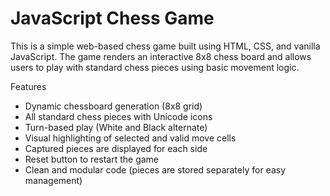#  JavaScript Chess Game

This is a simple web-based chess game built using HTML, CSS, and vanilla JavaScript. 
The game renders an interactive 8x8 chess board and allows users to play with standard 
chess pieces using basic movement logic.

 Features

- Dynamic chessboard generation (8x8 grid)
- All standard chess pieces with Unicode icons
- Turn-based play (White and Black alternate)
- Visual highlighting of selected and valid move cells
- Captured pieces are displayed for each side
- Reset button to restart the game
- Clean and modular code (pieces are stored separately for easy management)



